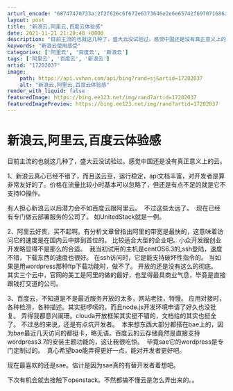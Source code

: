 ```yaml
---
arturl_encode: "68747470733a:2f2f626c6f672e6373646e2e6e65742f697071686a6a79626a:2f61727469636c652f64657461696c732f3137323032303337"
layout: post
title: "新浪云,阿里云,百度云体验感"
date: 2021-11-21 21:20:48 +0800
description: "目前主流的也就这几种了，盛大云没试验过。感觉中国还是没有真正意义上的云。1、新浪云真心已经不错了，而"
keywords: "新浪云使用感受"
categories: ['阿里云', '百度云', '新浪云']
tags: ['阿里云', '百度云', '新浪云']
artid: "17202037"
image:
    path: https://api.vvhan.com/api/bing?rand=sj&artid=17202037
    alt: "新浪云,阿里云,百度云体验感"
render_with_liquid: false
featuredImage: https://bing.ee123.net/img/rand?artid=17202037
featuredImagePreview: https://bing.ee123.net/img/rand?artid=17202037
---
```


# 新浪云,阿里云,百度云体验感

目前主流的也就这几种了，盛大云没试验过。感觉中国还是没有真正意义上的云。

1、新浪云真心已经不错了，而且送云豆，运行稳定，api文档丰富，对开发者是算非常友好的了。价格在流量比较小时基本可以忽略了，但还是有点不足的就是它不支持IO操作。

有人担心新浪云以后潜力会不如百度云跟阿里云。  不过这些太远了。  现在已经有专门做云部署服务的公司了。 如UnitedStack就是一例。

2、阿里云好贵，买不起啊。有分析文章曾指出阿里的带宽是最快的，这意味着访问它的速度是在国内云中排到首位的。 比较适合大型的企业吧。小众开发跟创业开发略显得不是那么的合适。  我当初试用的主机是centOS6.3的,ssh登陆，速度不错，下载东西的速度也很好。 在ssh访问时，它是能支持破坏性指令的。 当如果是用wordpress那种ftp下载功能时，做不了。 开放的还是没有这么的彻底。   其实三个云中，官网的美工是阿里的做的最好，也显得最具商业气息，毕竟是直接跟钱打交道的公司。

3、百度云，不知道是不是最近服务开放的太多，网站老挂，特慢。 应用对接时，各种检测，各种描述。其实挺啰嗦的，而且node.js开发环境申请了好久也没批复。 弄得我都意兴阑珊。clouda开放框架其实挺不错的，文档给的其实也挺全了。 不过总的来说，还是有点坑开发者。  本来想东西大部分都搭在bae上的，因为bae最近几天访问的都挺卡，略无语。百度云的云存储竟然是直接支持wordpress3.7的安装主题功能的，这让我很吃惊。  毕竟sae它的wordpress是专门定制过的。  真心希望bae能弄得更好一点，能对开发者更好吧。

现在最喜欢的还是sae。估计是因为sae真的有替开发者着想吧。

下次有机会就去接触下openstack。不然都搞不懂云是怎么弄出来的。。